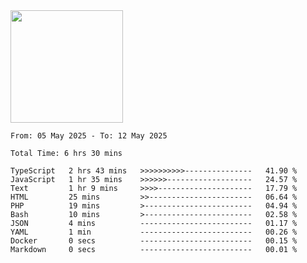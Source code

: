 <img height="180em" src="https://github-readme-stats-eight-theta.vercel.app/api?username=bkundev&show_icons=true&theme=radical&include_all_commits=true&count_private=true"/>
<!--START_SECTION:waka-->

```all_time
From: 05 May 2025 - To: 12 May 2025

Total Time: 6 hrs 30 mins

TypeScript   2 hrs 43 mins   >>>>>>>>>>---------------   41.90 %
JavaScript   1 hr 35 mins    >>>>>>-------------------   24.57 %
Text         1 hr 9 mins     >>>>---------------------   17.79 %
HTML         25 mins         >>-----------------------   06.64 %
PHP          19 mins         >------------------------   04.94 %
Bash         10 mins         >------------------------   02.58 %
JSON         4 mins          -------------------------   01.17 %
YAML         1 min           -------------------------   00.26 %
Docker       0 secs          -------------------------   00.15 %
Markdown     0 secs          -------------------------   00.01 %
```

<!--END_SECTION:waka-->
